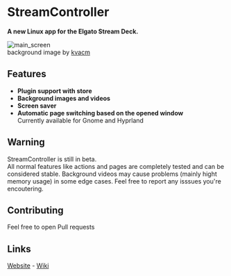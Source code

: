 # StreamController
**A new Linux app for the Elgato Stream Deck.**

![main_screen](https://core447.com/assets/screenshots/main_screen.png)  
background image by [kvacm](https://kvacm.artstation.com)

## Features
* **Plugin support with store**
* **Background images and videos**
* **Screen saver**
* **Automatic page switching based on the opened window**  
  Currently available for Gnome and Hyprland

## Warning
StreamController is still in beta.  
All normal features like actions and pages are completely tested and can be considered stable. Background videos may cause problems (mainly hight memory usage) in some edge cases. Feel free to report any isssues you're encoutering.

## Contributing
Feel free to open Pull requests

## Links
[Website](https://core447.com) - [Wiki](https://streamcontroller.github.io/docs)
